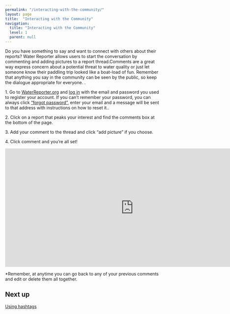 ```yaml
---
permalink: "/interacting-with-the-community/"
layout: page
title:  "Interacting with the Community"
navigation:
  title: "Interacting with the Community"
  level: 1
  parent: null
---
```




<p>
 Do you have something to say and want to connect with others about their reports? Water Reporter allows users to start the conversation by commenting and adding pictures to a report thread.Comments are a great way express concern about  a potential threat to water quality or just let someone know their paddling trip looked like a boat-load of fun.  Remember that anything you say in the community can be seen by the public, so keep the dialogue appropriate for everyone.
.
</p>


<p>
1. Go to <a href="https://waterreporter.org" target="_blank">WaterReporter.org</a> and <a href="https://waterreporter.org/user/login" target="_blank">log in</a> with the email and password you used to register your account.  If you can’t remember your password, you can always click <a href="https://waterreporter.org/user/reset" target="_blank">“forgot password”</a>, enter your email and a message will be sent to that address with instructions on how to reset it.. 
</p>

<p>
2. Click on a report that peaks your interest and find the comments box at the bottom of the page. 
</p>

<p>
3. Add your comment to the thread and click “add picture” if you choose.
</p>

<p>
4. Click comment and you’re all set!
</p>

<p class="text-center">
<iframe src="https://player.vimeo.com/video/139246303?title=0&byline=0&portrait=0" width="833" height="385" frameborder="0" webkitallowfullscreen mozallowfullscreen allowfullscreen></iframe>
</p>

<p>
*Remember, at anytime you can go back to any of your previous comments and edit or delete them all together.  
</p>


<h2 class="text-center">
  Next up
</h2>

<p class="text-center">
<a href="/interacting-with-the-community/hashtags/">Using hashtags</a>
</p>
